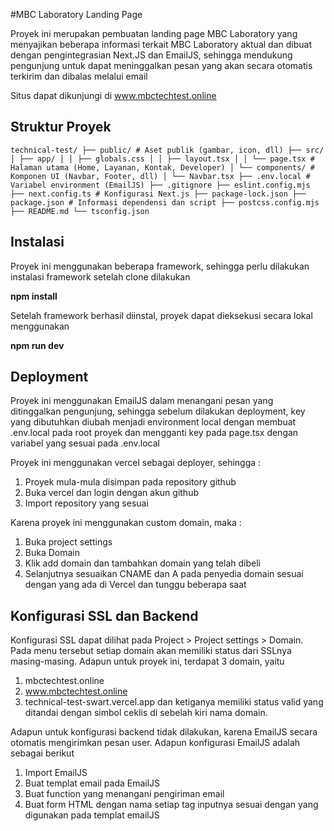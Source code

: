 #MBC Laboratory Landing Page

Proyek ini merupakan pembuatan landing page MBC Laboratory yang menyajikan beberapa informasi terkait MBC Laboratory aktual dan dibuat dengan pengintegrasian Next.JS dan EmailJS, sehingga mendukung pengunjung untuk dapat meninggalkan pesan yang akan secara otomatis terkirim dan dibalas melalui email

Situs dapat dikunjungi di www.mbctechtest.online

## Struktur Proyek

<pre><code>technical-test/ ├── public/ # Aset publik (gambar, icon, dll) ├── src/ │ ├── app/ │ │ ├── globals.css │ │ ├── layout.tsx │ │ └── page.tsx # Halaman utama (Home, Layanan, Kontak, Developer) │ └── components/ # Komponen UI (Navbar, Footer, dll) │ └── Navbar.tsx ├── .env.local # Variabel environment (EmailJS) ├── .gitignore ├── eslint.config.mjs ├── next.config.ts # Konfigurasi Next.js ├── package-lock.json ├── package.json # Informasi dependensi dan script ├── postcss.config.mjs ├── README.md └── tsconfig.json </code></pre>


## Instalasi

Proyek ini menggunakan beberapa framework, sehingga perlu dilakukan instalasi framework setelah clone dilakukan

**npm install**

Setelah framework berhasil diinstal, proyek dapat dieksekusi secara lokal menggunakan

**npm run dev**


## Deployment

Proyek ini menggunakan EmailJS dalam menangani pesan yang ditinggalkan pengunjung, sehingga sebelum dilakukan deployment, key yang dibutuhkan diubah menjadi environment local dengan membuat .env.local pada root proyek dan mengganti key pada page.tsx dengan variabel yang sesuai pada .env.local

Proyek ini menggunakan vercel sebagai deployer, sehingga :

1. Proyek mula-mula disimpan pada repository github
2. Buka vercel dan login dengan akun github
3. Import repository yang sesuai

Karena proyek ini menggunakan custom domain, maka :

1. Buka project settings
2. Buka Domain
3. Klik add domain dan tambahkan domain yang telah dibeli
4. Selanjutnya sesuaikan CNAME dan A pada penyedia domain sesuai dengan yang ada di Vercel dan tunggu beberapa saat


## Konfigurasi SSL dan Backend

Konfigurasi SSL dapat dilihat pada Project > Project settings > Domain.
Pada menu tersebut setiap domain akan memiliki status dari SSLnya masing-masing. Adapun untuk proyek ini, terdapat 3 domain, yaitu
  1. mbctechtest.online
  2. www.mbctechtest.online
  3. technical-test-swart.vercel.app
dan ketiganya memiliki status valid yang ditandai dengan simbol ceklis di sebelah kiri nama domain.

Adapun untuk konfigurasi backend tidak dilakukan, karena EmailJS secara otomatis mengirimkan pesan user. Adapun konfigurasi EmailJS adalah sebagai berikut
  1. Import EmailJS
  2. Buat templat email pada EmailJS
  3. Buat function yang menangani pengiriman email
  4. Buat form HTML dengan nama setiap tag inputnya sesuai dengan yang digunakan pada templat emailJS
